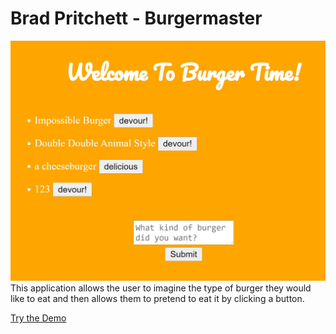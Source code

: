 # Brad Pritchett - Burgermaster

![screenshot](screenshot.jpg)
This application allows the user to imagine the type of burger they would like to eat and then allows them to pretend to eat it by clicking a button.

[Try the Demo](https://powerful-wave-15148.herokuapp.com/)







